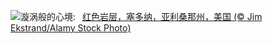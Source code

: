![](https://www.bing.com/th?id=OHR.SedonaSpring_ZH-CN6305197600_UHD.jpg&w=1000)漩涡般的心境:&nbsp;&ensp;[红色岩层，塞多纳，亚利桑那州，美国 (© Jim Ekstrand/Alamy Stock Photo)](https://www.bing.com/th?id=OHR.SedonaSpring_ZH-CN6305197600_UHD.jpg)
<br><br/>
